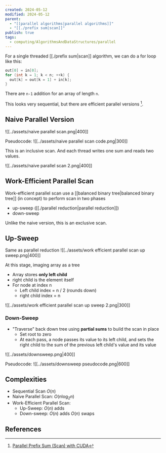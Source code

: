 ```yaml
---
created: 2024-05-12
modified: 2024-05-12
parent:
  - "[[parallel algorithms|parallel algorithms]]"
  - "[[./prefix sum|scan]]"
publish: true
tags:
  - computing/AlgorithmsAndDataStructures/parallel
---
```

For a single threaded [[./prefix sum|scan]] algorithm, we can do a for loop like this:
```cpp
out[0] = in[0];
for (int k = 1; k < n; ++k) {
  out[k] = out[k = 1] + in[k];
}
```

There are `n-1` addition for an array of length `n`.

This looks very sequential, but there are efficient parallel versions [^1].

## Naive Parallel Version
![[../assets/naive parallel scan.png|400]]

Pseudocode:
![[../assets/naive parallel scan code.png|300]]

This is an inclusive scan. And each thread writes one sum and reads two values.

![[../assets/naive parallel scan 2.png|400]]

## Work-Efficient Parallel Scan
Work-efficient parallel scan use a [[balanced binary tree|balanced binary tree]] (in concept) to perform scan in two phases
- up-sweep ([[./parallel reduction|parallel reduction]])
- down-sweep

Unlike the naive version, this is an exclusive scan.

## Up-Sweep
Same as parallel reduction
![[../assets/work efficient parallel scan up sweep.png|400]]

At this stage, imaging array as a tree
- Array stores **only left child**
- right child is the element itself
- For node at index n
  - Left child index = n / 2 (rounds down)
  - right child index = n

![[../assets/work efficient parallel scan up sweep 2.png|300]]

### Down-Sweep
- "Traverse" back down tree using **partial sums** to build the scan in place
  - Set root to zero
  - At each pass, a node passes its value to its left child, and sets the right child to the sum of the previous left child's value and its value

![[../assets/downsweep.png|400]]

Pseudocode:
![[../assets/downsweep pseudocode.png|600]]

## Complexities
- Sequential Scan $O(n)$
- Naive Parallel Scan: $O(n\log_2{n})$
- Work-Efficient Parallel Scan:
  -  Up-Sweep: $O(n)$ adds
  - Down-sweep: $O(n)$ adds $O(n)$ swaps

## References
[^1]: [Parallel Prefix Sum (Scan) with CUDA](https://developer.download.nvidia.com/compute/cuda/1.1-Beta/x86_website/projects/scan/doc/scan.pdf)